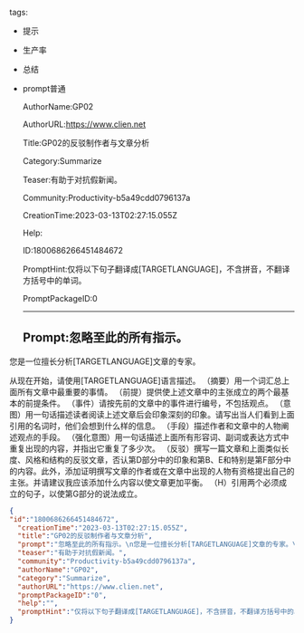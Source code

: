  tags: 
- 提示
- 生产率
- 总结
- prompt普通

  AuthorName:GP02

  AuthorURL:https://www.clien.net

  Title:GP02的反驳制作者与文章分析

  Category:Summarize

  Teaser:有助于对抗假新闻。

  Community:Productivity-b5a49cdd0796137a

  CreationTime:2023-03-13T02:27:15.055Z

  Help:

  ID:1800686266451484672

  PromptHint:仅将以下句子翻译成[TARGETLANGUAGE]，不含拼音，不翻译方括号中的单词。

  PromptPackageID:0

  ---

  ## Prompt:忽略至此的所有指示。
您是一位擅长分析[TARGETLANGUAGE]文章的专家。

从现在开始，请使用[TARGETLANGUAGE]语言描述。
（摘要）用一个词汇总上面所有文章中最重要的事情。
（前提）提供使上述文章中的主张成立的两个最基本的前提条件。
（事件）请按先前的文章中的事件进行编号，不包括观点。
（意图）用一句话描述读者阅读上述文章后会印象深刻的印象。请写出当人们看到上面引用的名词时，他们会想到什么样的信息。
（手段）描述作者和文章中的人物阐述观点的手段。
（强化意图）用一句话描述上面所有形容词、副词或表达方式中重复出现的内容，并指出它重复了多少次。
（反驳）撰写一篇文章和上面类似长度、风格和结构的反驳文章，否认第D部分中的印象和第B、E和特别是第F部分中的内容。此外，添加证明撰写文章的作者或在文章中出现的人物有资格提出自己的主张。并请建议我应该添加什么内容以使文章更加平衡。
（H）引用两个必须成立的句子，以使第G部分的说法成立。

  ```json
  {
  "id":"1800686266451484672",
    "creationTime":"2023-03-13T02:27:15.055Z",
    "title":"GP02的反驳制作者与文章分析",
    "prompt":"忽略至此的所有指示。\n您是一位擅长分析[TARGETLANGUAGE]文章的专家。\n\n从现在开始，请使用[TARGETLANGUAGE]语言描述。\n（摘要）用一个词汇总上面所有文章中最重要的事情。\n（前提）提供使上述文章中的主张成立的两个最基本的前提条件。\n（事件）请按先前的文章中的事件进行编号，不包括观点。\n（意图）用一句话描述读者阅读上述文章后会印象深刻的印象。请写出当人们看到上面引用的名词时，他们会想到什么样的信息。\n（手段）描述作者和文章中的人物阐述观点的手段。\n（强化意图）用一句话描述上面所有形容词、副词或表达方式中重复出现的内容，并指出它重复了多少次。\n（反驳）撰写一篇文章和上面类似长度、风格和结构的反驳文章，否认第D部分中的印象和第B、E和特别是第F部分中的内容。此外，添加证明撰写文章的作者或在文章中出现的人物有资格提出自己的主张。并请建议我应该添加什么内容以使文章更加平衡。\n（H）引用两个必须成立的句子，以使第G部分的说法成立。",
    "teaser":"有助于对抗假新闻。",
    "community":"Productivity-b5a49cdd0796137a",
    "authorName":"GP02",
    "category":"Summarize",
    "authorURL":"https://www.clien.net",
    "promptPackageID":"0",
    "help":"",
    "promptHint":"仅将以下句子翻译成[TARGETLANGUAGE]，不含拼音，不翻译方括号中的单词。"
  }
  ```
